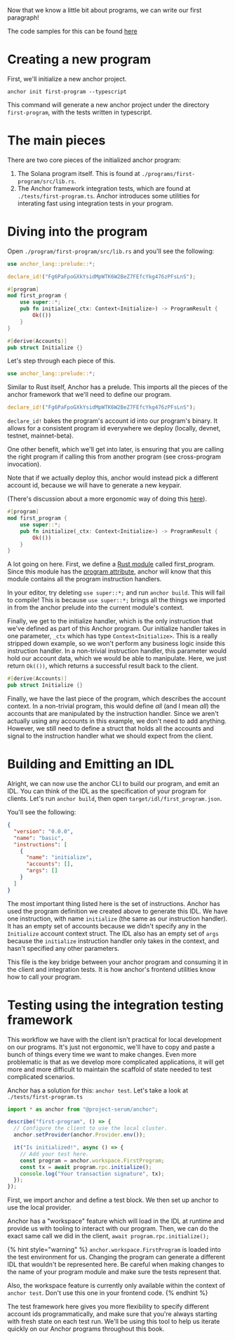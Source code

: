 Now that we know a little bit about programs, we can write our first paragraph!

The code samples for this can be found [here](https://github.com/CamdenClark/anchor-book-code/tree/main/first-program)

# Creating a new program

First, we'll initialize a new anchor project.

```
anchor init first-program --typescript
```

This command will generate a new anchor project under the directory `first-program`, with the tests written in typescript.

# The main pieces

There are two core pieces of the initialized anchor program:

1. The Solana program itself. This is found at `./programs/first-program/src/lib.rs`.
2. The Anchor framework integration tests, which are found at `./tests/first-program.ts`. Anchor introduces some utilities for interating fast using integration tests in your program.

# Diving into the program

Open `./program/first-program/src/lib.rs` and you'll see the following:

```rust
use anchor_lang::prelude::*;

declare_id!("Fg6PaFpoGXkYsidMpWTK6W2BeZ7FEfcYkg476zPFsLnS");

#[program]
mod first_program {
    use super::*;
    pub fn initialize(_ctx: Context<Initialize>) -> ProgramResult {
        Ok(())
    }
}

#[derive(Accounts)]
pub struct Initialize {}
```

Let's step through each piece of this.

```rust
use anchor_lang::prelude::*;
```

Similar to Rust itself, Anchor has a prelude. This imports all the pieces of the anchor framework that we'll need to define our program.

```rust
declare_id!("Fg6PaFpoGXkYsidMpWTK6W2BeZ7FEfcYkg476zPFsLnS");
```

`declare_id!` bakes the program's account id into our program's binary. It allows for a
consistent program id everywhere we deploy (locally, devnet, testnet, mainnet-beta).

One other benefit, which we'll get into later, is ensuring that you are calling the right program
if calling this from another program (see cross-program invocation).

Note that if we actually deploy this, anchor would instead pick a different account id,
because we will have to generate a new keypair.

(There's discussion about a more ergonomic way of doing this [here](https://github.com/project-serum/anchor/issues/695)).

```rust
#[program]
mod first_program {
    use super::*;
    pub fn initialize(_ctx: Context<Initialize>) -> ProgramResult {
        Ok(())
    }
}
```

A lot going on here. First, we define a [Rust module](https://doc.rust-lang.org/book/ch07-00-managing-growing-projects-with-packages-crates-and-modules.html) called first_program.
Since this module has the [program attribute](https://github.com/project-serum/anchor/blob/master/lang/attribute/program/src/lib.rs), anchor will know that this module contains all the program instruction handlers.

In your editor, try deleting `use super::*;` and run `anchor build`. This will fail to compile!
This is because `use super::*;` brings all the things we imported in from the anchor prelude into the current module's context.

Finally, we get to the initialize handler, which is the only instruction that we've defined as part of this Anchor program.
Our initialize handler takes in one parameter, `_ctx` which has type `Context<Initialize>`. This is a really
stripped down example, so we won't perform any business logic inside this instruction handler. In a non-trivial
instruction handler, this parameter would hold our account data, which we would be able to
manipulate. Here, we just return `Ok(())`, which returns a successful result back to the client.

```rust
#[derive(Accounts)]
pub struct Initialize {}
```

Finally, we have the last piece of the program, which describes the account context. In a non-trivial program,
this would define _all_ (and I mean _all_) the accounts that are manipulated by the instruction handler. Since
we aren't actually using any accounts in this example, we don't need to add anything. However, we still need
to define a struct that holds all the accounts and signal to the instruction handler what we should expect
from the client.

# Building and Emitting an IDL

Alright, we can now use the anchor CLI to build our program, and emit an IDL. You can think of the IDL as the
specification of your program for clients. Let's run `anchor build`, then open `target/idl/first_program.json`.

You'll see the following:

```json
{
  "version": "0.0.0",
  "name": "basic",
  "instructions": [
    {
      "name": "initialize",
      "accounts": [],
      "args": []
    }
  ]
}
```

The most important thing listed here is the set of instructions. Anchor has used the program definition we
created above to generate this IDL. We have one instruction, with name `initialize` (the same as our
instruction handler). It has an empty set of accounts because we didn't specify any in the `Initialize` account
context struct. The IDL also has an empty set of `args` because the `initialize` instruction handler only takes
in the context, and hasn't specified any other parameters.

This file is the key bridge between your anchor program and consuming it in the client and integration tests.
It is how anchor's frontend utilities know how to call your program.

# Testing using the integration testing framework

This workflow we have with the client isn't practical for local development on our programs.
It's just not ergonomic, we'll have to copy and paste a bunch of things every time we want to
make changes. Even more problematic is that as we develop more complicated applications, it
will get more and more difficult to maintain the scaffold of state needed to test complicated
scenarios.

Anchor has a solution for this: `anchor test`. Let's take a look at `./tests/first-program.ts`

```js
import * as anchor from "@project-serum/anchor";

describe("first-program", () => {
  // Configure the client to use the local cluster.
  anchor.setProvider(anchor.Provider.env());

  it("Is initialized!", async () => {
    // Add your test here.
    const program = anchor.workspace.FirstProgram;
    const tx = await program.rpc.initialize();
    console.log("Your transaction signature", tx);
  });
});
```

First, we import anchor and define a test block. We then set up anchor to use the local
provider.

Anchor has a "workspace" feature which will load in the IDL at runtime and provide us
with tooling to interact with our program. Then, we can do the exact same call we did
in the client, `await program.rpc.initialize();`

{% hint style="warning" %}
`anchor.workspace.FirstProgram` is loaded into the test environment for us. Changing the
program can generate a different IDL that wouldn't be represented here. Be careful when
making changes to the name of your program module and make sure the tests represent that.

Also, the workspace feature is currently only available within the context of `anchor test`.
Don't use this one in your frontend code.
{% endhint %}

The test framework here gives you more flexibility to specify different account ids programmatically,
and make sure that you're always starting with fresh state on each test run. We'll be using
this tool to help us iterate quickly on our Anchor programs throughout this book.
